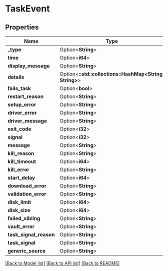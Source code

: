 # TaskEvent

## Properties

Name | Type | Description | Notes
------------ | ------------- | ------------- | -------------
**_type** | Option<**String**> |  | [optional]
**time** | Option<**i64**> |  | [optional]
**display_message** | Option<**String**> |  | [optional]
**details** | Option<**::std::collections::HashMap<String, String>**> |  | [optional]
**fails_task** | Option<**bool**> |  | [optional]
**restart_reason** | Option<**String**> |  | [optional]
**setup_error** | Option<**String**> |  | [optional]
**driver_error** | Option<**String**> |  | [optional]
**driver_message** | Option<**String**> |  | [optional]
**exit_code** | Option<**i32**> |  | [optional]
**signal** | Option<**i32**> |  | [optional]
**message** | Option<**String**> |  | [optional]
**kill_reason** | Option<**String**> |  | [optional]
**kill_timeout** | Option<**i64**> |  | [optional]
**kill_error** | Option<**String**> |  | [optional]
**start_delay** | Option<**i64**> |  | [optional]
**download_error** | Option<**String**> |  | [optional]
**validation_error** | Option<**String**> |  | [optional]
**disk_limit** | Option<**i64**> |  | [optional]
**disk_size** | Option<**i64**> |  | [optional]
**failed_sibling** | Option<**String**> |  | [optional]
**vault_error** | Option<**String**> |  | [optional]
**task_signal_reason** | Option<**String**> |  | [optional]
**task_signal** | Option<**String**> |  | [optional]
**generic_source** | Option<**String**> |  | [optional]

[[Back to Model list]](../README.md#documentation-for-models) [[Back to API list]](../README.md#documentation-for-api-endpoints) [[Back to README]](../README.md)


